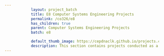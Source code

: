 ```yaml
---
            layout: project_batch
            title: E8 Computer Systems Engineering Projects
            permalink: /co326/e8
            has_children: true
            parent: Computer Systems Engineering Projects
            batch: e8

            default_thumb_image: https://cepdnaclk.github.io/projects.ce.pdn.ac.lk/data/categories/co326/thumbnail.jpg
            description: This section contains projects conducted as a partial requirement to complete the course CO326. The timeline for the project is semester 6 (second semester of the third year) of the undergraduate. The main objective of this is to give students a hand on experience of Industrial Communication Networks.
---
```

